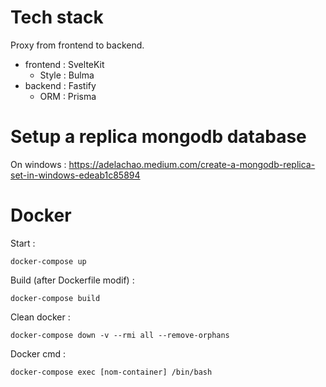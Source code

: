 # Tech stack

Proxy from frontend to backend.

- frontend : SvelteKit
    - Style : Bulma
- backend : Fastify
    - ORM : Prisma

# Setup a replica mongodb database

On windows : https://adelachao.medium.com/create-a-mongodb-replica-set-in-windows-edeab1c85894

# Docker

Start :
```
docker-compose up
```

Build (after Dockerfile modif) :
```
docker-compose build
```

Clean docker :
```
docker-compose down -v --rmi all --remove-orphans
```

Docker cmd :
```
docker-compose exec [nom-container] /bin/bash
```
